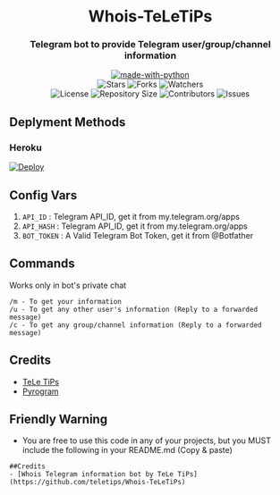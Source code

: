 <h1 align= center>Whois-TeLeTiPs</h1>
<h3 align = center>Telegram bot to provide Telegram user/group/channel information </h3>
<p align="center">
<a href="https://python.org"><img src="http://forthebadge.com/images/badges/made-with-python.svg" alt="made-with-python"></a>
<br>
    <img src="https://img.shields.io/github/stars/teletips/Whois-TeLeTiPs?style=for-the-badge&color=yellow" alt="Stars">
    <img src="https://img.shields.io/github/forks/teletips/Whois-TeLeTiPs?style=for-the-badge&color=green" alt="Forks">
    <img src="https://img.shields.io/github/watchers/teletips/Whois-TeLeTiPs?style=for-the-badge&color=yellow" alt="Watchers"> <br>
    <img src="https://img.shields.io/github/license/teletips/Whois-TeLeTiPs?style=for-the-badge&color=green" alt="License">
    <img src="https://img.shields.io/github/repo-size/teletips/Whois-TeLeTiPs?style=for-the-badge&color=yellow" alt="Repository Size">
    <img src="https://img.shields.io/github/contributors/teletips/Whois-TeLeTiPs?style=for-the-badge&color=green" alt="Contributors">
    <img src="https://img.shields.io/github/issues/teletips/Whois-TeLeTiPs?style=for-the-badge&color=yellow" alt="Issues">
</p>  

## Deplyment Methods

### Heroku

[![Deploy](https://www.herokucdn.com/deploy/button.svg)](https://heroku.com/deploy?template=https://github.com/teletips/Whois-TeLeTiPs)

## Config Vars
1. `API_ID` : Telegram API_ID, get it from my.telegram.org/apps
2. `API_HASH` : Telegram API_ID, get it from my.telegram.org/apps
3. `BOT_TOKEN` : A Valid Telegram Bot Token, get it from @Botfather

## Commands
Works only in bot's private chat
```
/m - To get your information
/u - To get any other user's information (Reply to a forwarded message)
/c - To get any group/channel information (Reply to a forwarded message)
```
## Credits
- [TeLe TiPs](https://github.com/teletips)
- [Pyrogram](https://github.com/pyrogram/pyrogram)

## Friendly Warning

- You are free to use this code in any of your projects, but you MUST include the following in your README.md (Copy & paste)
```
##Credits
- [Whois Telegram information bot by TeLe TiPs] (https://github.com/teletips/Whois-TeLeTiPs)
```
